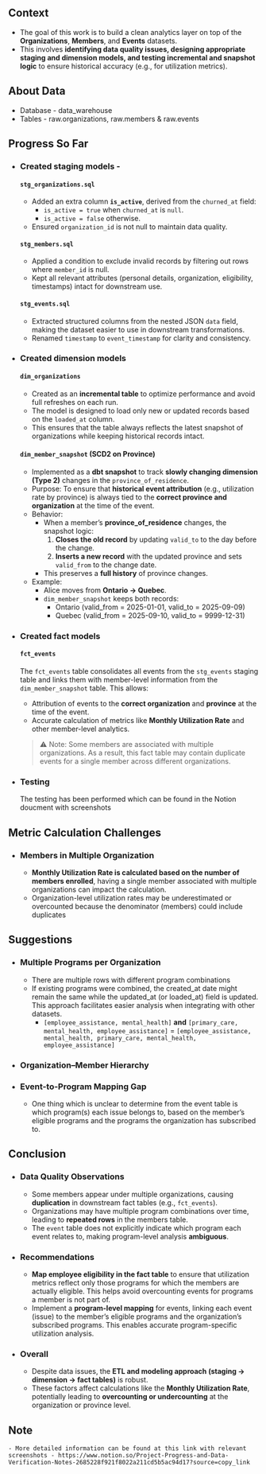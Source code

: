 ## Context
- The goal of this work is to build a clean analytics layer on top of the **Organizations**, **Members**, and **Events** datasets.
- This involves **identifying data quality issues, designing appropriate staging and dimension models, and testing incremental and snapshot logic** to ensure historical accuracy (e.g., for utilization metrics).

## About Data
- Database - data_warehouse
- Tables - raw.organizations, raw.members & raw.events

## Progress So Far
- ### Created staging models - 
    #### `stg_organizations.sql`
    - Added an extra column **`is_active`**, derived from the `churned_at` field:
        - `is_active = true` when `churned_at` is `null`.
        - `is_active = false` otherwise.
    - Ensured `organization_id` is not null to maintain data quality.

    #### `stg_members.sql`
    - Applied a condition to exclude invalid records by filtering out rows where `member_id` is null.
    - Kept all relevant attributes (personal details, organization, eligibility, timestamps) intact for downstream use.

    #### `stg_events.sql`
    - Extracted structured columns from the nested JSON `data` field, making the dataset easier to use in downstream transformations.
    - Renamed `timestamp` to `event_timestamp` for clarity and consistency.

- ### Created dimension models
    #### `dim_organizations`
    - Created as an **incremental table** to optimize performance and avoid full refreshes on each run.
    - The model is designed to load only new or updated records based on the `loaded_at` column.
    - This ensures that the table always reflects the latest snapshot of organizations while keeping historical records intact.

    #### `dim_member_snapshot` (SCD2 on Province)
    - Implemented as a **dbt snapshot** to track **slowly changing dimension (Type 2)** changes in the `province_of_residence`.
    - Purpose: To ensure that **historical event attribution** (e.g., utilization rate by province) is always tied to the **correct province and organization** at the time of the event.
    - Behavior:
        - When a member’s **province_of_residence** changes, the snapshot logic:
            1. **Closes the old record** by updating `valid_to` to the day before the change.
            2. **Inserts a new record** with the updated province and sets `valid_from` to the change date.
        - This preserves a **full history** of province changes.
    - Example:
        - Alice moves from **Ontario → Quebec**.
        - `dim_member_snapshot` keeps both records:
            - Ontario (valid_from = 2025-01-01, valid_to = 2025-09-09)
            - Quebec (valid_from = 2025-09-10, valid_to = 9999-12-31)

- ### Created fact models
    #### `fct_events`
    The `fct_events` table consolidates all events from the `stg_events` staging table and links them with member-level information from the `dim_member_snapshot` table. This allows:
    - Attribution of events to the **correct organization** and **province** at the time of the event.
    - Accurate calculation of metrics like **Monthly Utilization Rate** and other member-level analytics.
        
    > ⚠️ Note: Some members are associated with multiple organizations. As a result, this fact table may contain duplicate events for a single member across different organizations.

 - ### Testing
    The testing has been performed which can be found in the Notion doucment with screenshots


## Metric Calculation Challenges
- ### Members in Multiple Organization
    - **Monthly Utilization Rate is calculated based on the number of members enrolled**, having a single member associated with multiple organizations can impact the calculation. 
    - Organization-level utilization rates may be underestimated or overcounted because the denominator (members) could include duplicates

## Suggestions
- ### Multiple Programs per Organization
    - There are multiple rows with different program combinations
    - If existing programs were combined, the created_at date might remain the same while the updated_at (or loaded_at) field is updated. This approach facilitates easier analysis when integrating with other datasets.
        - `[employee_assistance, mental_health]` **and** `[primary_care, mental_health, employee_assistance]` = `[employee_assistance, mental_health, primary_care, mental_health, employee_assistance]`

- ### Organization–Member Hierarchy

- ### Event-to-Program Mapping Gap
    - One thing which is unclear to determine from the event table is which program(s) each issue belongs to, based on the member’s eligible programs and the programs the organization has subscribed to.

## Conclusion
- ### Data Quality Observations
    - Some members appear under multiple organizations, causing **duplication** in downstream fact tables (e.g., `fct_events`).
    - Organizations may have multiple program combinations over time, leading to **repeated rows** in the members table.
    - The `event` table does not explicitly indicate which program each event relates to, making program-level analysis **ambiguous**.

- ### Recommendations
    - **Map employee eligibility in the fact table** to ensure that utilization metrics reflect only those programs for which the members are actually eligible. This helps avoid overcounting events for programs a member is not part of.
    - Implement a **program-level mapping** for events, linking each event (issue) to the member’s eligible programs and the organization’s subscribed programs. This enables accurate program-specific utilization analysis.

- ### Overall
    - Despite data issues, the **ETL and modeling approach (staging → dimension → fact tables)** is robust.
    - These factors affect calculations like the **Monthly Utilization Rate**, potentially leading to **overcounting or undercounting** at the organization or province level.

## Note 
    - More detailed information can be found at this link with relevant screenshots - https://www.notion.so/Project-Progress-and-Data-Verification-Notes-2685228f921f8022a211cd5b5ac94d17?source=copy_link